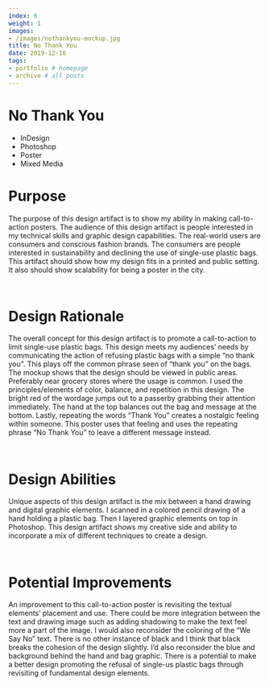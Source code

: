```yaml
---
index: 6
weight: 1
images:
- /images/nothankyou-mockup.jpg
title: No Thank You
date: 2019-12-16
tags:
- portfolio # homepage
- archive # all posts
---
```


# No Thank You
- InDesign
- Photoshop
- Poster
- Mixed Media

# Purpose
The purpose of this design artifact is to show my ability in making call-to-action posters. The audience of this design artifact is people interested in my technical skills and graphic design capabilities. The real-world users are consumers and conscious fashion brands. The consumers are people interested in sustainability and declining the use of single-use plastic bags. This artifact should show how my design fits in a printed and public setting. It also should show scalability for being a poster in the city.

<img src="/wave1.png" style="height:1em;margin-left:0">

# Design Rationale
The overall concept for this design artifact is to promote a call-to-action to limit single-use plastic bags. This design meets my audiences’ needs by communicating the action of refusing plastic bags with a simple “no thank you”. This plays off the common phrase seen of “thank you” on the bags. The mockup shows that the design should be viewed in public areas. Preferably near grocery stores where the usage is common. I used the principles/elements of color, balance, and repetition in this design. The bright red of the wordage jumps out to a passerby grabbing their attention immediately. The hand at the top balances out the bag and message at the bottom. Lastly, repeating the words “Thank You” creates a nostalgic feeling within someone. This poster uses that feeling and uses the repeating phrase “No Thank You” to leave a different message instead.

<img src="/wave2.png" style="height:1em;margin-left:0">

# Design Abilities
Unique aspects of this design artifact is the mix between a hand drawing and digital graphic elements. I scanned in a colored pencil drawing of a hand holding a plastic bag. Then I layered graphic elements on top in Photoshop. This design artifact shows my creative side and ability to incorporate a mix of different techniques to create a design.

<img src="/wave1.png" style="height:1em;margin-left:0">

# Potential Improvements
An improvement to this call-to-action poster is revisiting the textual elements’ placement and use. There could be more integration between the text and drawing image such as adding shadowing to make the text feel more a part of the image. I would also reconsider the coloring of the “We Say No” text. There is no other instance of black and I think that black breaks the cohesion of the design slightly. I’d also reconsider the blue and background behind the hand and bag graphic. There is a potential to make a better design promoting the refusal of single-us plastic bags through revisiting of fundamental design elements.

<img src="/wave2.png" style="height:1em;margin-left:0">